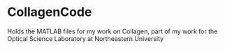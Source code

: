 # CollagenCode
Holds the MATLAB files for my work on Collagen, part of my work for the Optical Science Laboratory at Northeastern University
